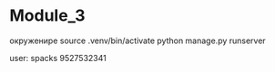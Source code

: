 # Module_3

окруженире source .venv/bin/activate
python manage.py runserver


user: spacks  9527532341